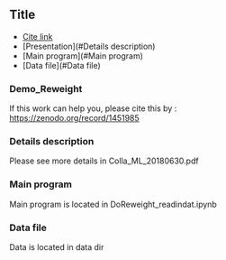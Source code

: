## Title
* [Cite link](#Demo_Reweight)
* [Presentation](#Details description)
* [Main program](#Main program)
* [Data file](#Data file)

### Demo_Reweight
If this work can help you, please cite this by : https://zenodo.org/record/1451985 

### Details description
Please see more details in Colla_ML_20180630.pdf

### Main program
Main program is located in DoReweight_readindat.ipynb

### Data file
Data is located in data dir


